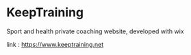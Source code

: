 # KeepTraining

Sport and health private coaching website, developed with wix

link : https://www.keeptraining.net
